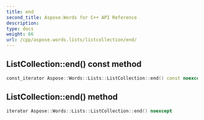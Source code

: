 ```yaml
---
title: end
second_title: Aspose.Words for C++ API Reference
description: 
type: docs
weight: 66
url: /cpp/aspose.words.lists/listcollection/end/
---
```

## ListCollection::end() const method




```cpp
const_iterator Aspose::Words::Lists::ListCollection::end() const noexcept
```

## ListCollection::end() method




```cpp
iterator Aspose::Words::Lists::ListCollection::end() noexcept
```

